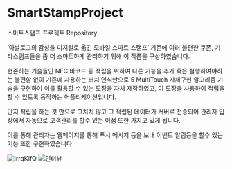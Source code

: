 SmartStampProject
=================

스마트스탬프 프로젝트 Repository


‘아날로그의 감성을 디지털로 옮긴 모바일 스마트 스탬프’ 기존에 여러 불편한 쿠폰, 기타스탬프들을 좀 더 스마트하게 관리하기 위해 이 작품을 구상하였습니다. 

현존하는 기술들인 NFC 바코드 등 적립을 위하여 다른 기능을 추가 혹은 실행하여야하는 불편함 없이 기존에 사용하는 터치 인식만으로 5 MultiTouch 자체구현 알고리즘 기술을 구현하여 이를 활용할 수 있는 도장을 자체 제작하였고, 이 도장을 사용하여 적립을 할 수 있도록 동작하는 어플리케이션입니다.

 단지 적립을 하는 것 만으로 그치치 않고 그 적립된 데이터가 서버로 전송되어 관리자 입장에서 자동으로 고객관리를 할수 있는 이점 또한 가지고 있게 됩니다. 

이를 통해 관리자는 웹페이지를 통해 푸시 메시지 등을 보내 이벤트 알림등을 할수 있는 기능 또한 구현하였습니다  

![IrrqKifQ](https://user-images.githubusercontent.com/3804987/182013773-241d12d2-f757-43ac-ab6c-a417bdf3fb42.jpeg)
![인터뷰](https://user-images.githubusercontent.com/3804987/182013776-6a0d4eb1-6e32-4426-b56a-57653e4d332b.jpg)
